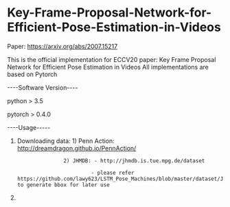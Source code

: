 # Key-Frame-Proposal-Network-for-Efficient-Pose-Estimation-in-Videos

Paper: https://arxiv.org/abs/2007.15217

This is the official implementation for ECCV20 paper: Key Frame Proposal Network for Efficient Pose Estimation in Videos
All implementations are based on Pytorch

----Software Version----

python > 3.5

pytorch > 0.4.0

----Usage-----
1. Downloading data: 1) Penn Action: http://dreamdragon.github.io/PennAction/

                      2) JHMDB: - http://jhmdb.is.tue.mpg.de/dataset 
                     
                               - please refer https://github.com/lawy623/LSTM_Pose_Machines/blob/master/dataset/JHMDB/utils/getBox.m to generate bbox for later use

2. 
